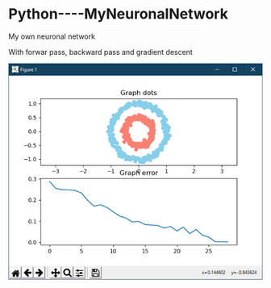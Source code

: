 # Python----MyNeuronalNetwork
My own neuronal network

With forwar pass, backward pass and gradient descent

<img src="images/graph.png"/>
